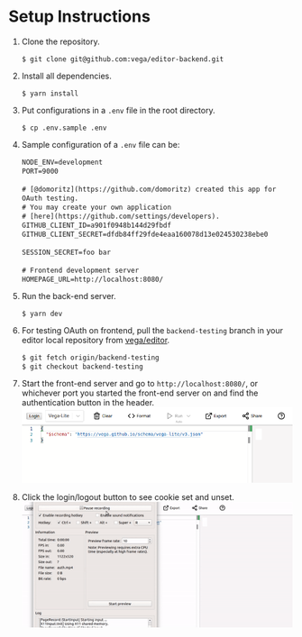 # Setup Instructions

1. Clone the repository.
    ```
    $ git clone git@github.com:vega/editor-backend.git
    ```

2. Install all dependencies.
    ```
    $ yarn install
    ```

3. Put configurations in a `.env` file in the root directory.
    ```
    $ cp .env.sample .env
    ```

4. Sample configuration of a `.env` file can be:
    ```
    NODE_ENV=development
    PORT=9000

    # [@domoritz](https://github.com/domoritz) created this app for OAuth testing.
    # You may create your own application
    # [here](https://github.com/settings/developers).
    GITHUB_CLIENT_ID=a901f0948b144d29fbdf 
    GITHUB_CLIENT_SECRET=dfdb84ff29fde4eaa160078d13e024530238ebe0

    SESSION_SECRET=foo bar

    # Frontend development server
    HOMEPAGE_URL=http://localhost:8080/

    ```

5.  Run the back-end server.
    ```
    $ yarn dev
    ```

6. For testing OAuth on frontend, pull the `backend-testing` branch in your
   editor local repository from [vega/editor](https://github.com/vega/editor).
   ```
   $ git fetch origin/backend-testing
   $ git checkout backend-testing
   ```

7. Start the front-end server and go to `http://localhost:8080/`, or whichever
   port you started the front-end server on and find the authentication button
   in the header.
   ![auth](/static/auth.png)

8. Click the login/logout button to see cookie set and unset.
   ![demo](/static/auth.gif)
